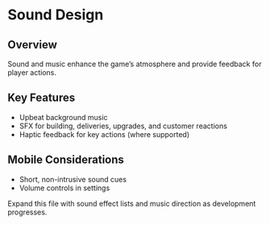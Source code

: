 # Sound Design

## Overview
Sound and music enhance the game’s atmosphere and provide feedback for player actions.

## Key Features
- Upbeat background music
- SFX for building, deliveries, upgrades, and customer reactions
- Haptic feedback for key actions (where supported)

## Mobile Considerations
- Short, non-intrusive sound cues
- Volume controls in settings

Expand this file with sound effect lists and music direction as development progresses. 